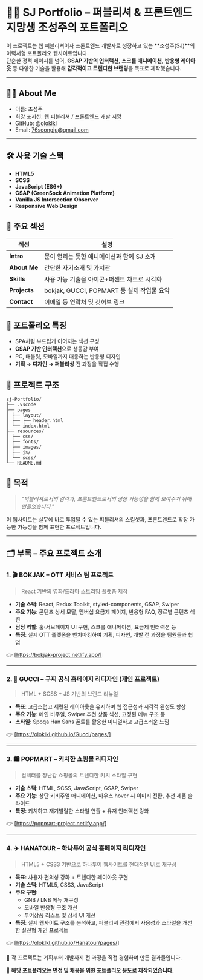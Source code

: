 # 🧑‍💻 SJ Portfolio – 퍼블리셔 & 프론트엔드 지망생 조성주의 포트폴리오

이 프로젝트는 웹 퍼블리셔이자 프론트엔드 개발자로 성장하고 있는 **조성주(SJ)**의 이력서형 포트폴리오 웹사이트입니다.  
단순한 정적 페이지를 넘어, **GSAP 기반의 인터랙션**, **스크롤 애니메이션**, **반응형 레이아웃** 등 다양한 기술을 활용해 **감각적이고 트렌디한 브랜딩**을 목표로 제작했습니다.

---

## 🙋‍♂️ About Me

- 이름: 조성주
- 희망 포지션: 웹 퍼블리셔 / 프론트엔드 개발 지망
- GitHub: [@oloklkl](https://github.com/oloklkl)
- Email: 76seongju@gmail.com

---

## 🛠️ 사용 기술 스택

- **HTML5**  
- **SCSS**  
- **JavaScript (ES6+)**  
- **GSAP (GreenSock Animation Platform)**  
- **Vanilla JS Intersection Observer**  
- **Responsive Web Design**

## 🎯 주요 섹션

| 섹션 | 설명 |
|------|------|
| **Intro** | 문이 열리는 듯한 애니메이션과 함께 SJ 소개 |
| **About Me** | 간단한 자기소개 및 가치관 |
| **Skills** | 사용 가능 기술을 아이콘+퍼센트 차트로 시각화 |
| **Projects** | bokjak, GUCCI, POPMART 등 실제 작업물 요약 |
| **Contact** | 이메일 등 연락처 및 깃허브 링크 |

## 🎨 포트폴리오 특징

- SPA처럼 부드럽게 이어지는 섹션 구성
- **GSAP 기반 인터랙션**으로 생동감 부여
- PC, 태블릿, 모바일까지 대응하는 반응형 디자인
- **기획 → 디자인 → 퍼블리싱** 전 과정을 직접 수행

## 📁 프로젝트 구조
```
sj-Portfolio/
├── .vscode
├── pages
│ ├── layout/
│ ├── ├── header.html
│ └── index.html
├── resources/
│ ├── css/
│ ├── fonts/
│ ├── images/
│ ├── js/
│ └── scss/
└── README.md
```

## 📌 목적

> *"퍼블리셔로서의 감각과, 프론트엔드로서의 성장 가능성을 함께 보여주기 위해 만들었습니다."*

이 웹사이트는 실무에 바로 투입될 수 있는 퍼블리셔의 스킬셋과, 프론트엔드로 확장 가능한 가능성을 함께 표현한 프로젝트입니다.


---

## 🗂️ 부록 – 주요 프로젝트 소개

### 1. 🎬 BOKJAK – OTT 서비스 팀 프로젝트
> React 기반의 영화/드라마 스트리밍 플랫폼 제작

- **기술 스택**: React, Redux Toolkit, styled-components, GSAP, Swiper
- **주요 기능**: 콘텐츠 상세 모달, 멤버십 요금제 페이지, 반응형 FAQ, 장르별 콘텐츠 섹션
- **담당 역할**: 홈·서브페이지 UI 구현, 스크롤 애니메이션, 요금제 인터랙션 등
- **특징**: 실제 OTT 플랫폼을 벤치마킹하여 기획, 디자인, 개발 전 과정을 팀원들과 협업

👉 [https://bokjak-project.netlify.app/]

---

### 2. 💼 GUCCI – 구찌 공식 홈페이지 리디자인 (개인 프로젝트)
> HTML + SCSS + JS 기반의 브랜드 리뉴얼

- **목표**: 고급스럽고 세련된 레이아웃을 유지하며 웹 접근성과 시각적 완성도 향상
- **주요 기능**: 메인 비주얼, Swiper 추천 상품 섹션, 고정된 메뉴 구조 등
- **스타일**: Spoqa Han Sans 폰트를 활용한 미니멀하고 고급스러운 느낌

👉 [https://oloklkl.github.io/Gucci/pages/]

---

### 3. 🛍️ POPMART – 키치한 쇼핑몰 리디자인
> 컬렉터블 장난감 쇼핑몰의 트렌디한 키치 스타일 구현

- **기술 스택**: HTML, SCSS, JavaScript, GSAP, Swiper
- **주요 기능**: 상단 키비주얼 애니메이션, 마우스 hover 시 이미지 전환, 추천 제품 슬라이드
- **특징**: 키치하고 재기발랄한 스타일 연출 + 유저 인터랙션 강화

👉 [https://popmart-project.netlify.app/]

---

### 4. ✈️ HANATOUR – 하나투어 공식 홈페이지 리디자인

> HTML5 + CSS3 기반으로 하나투어 웹사이트를 현대적인 UI로 재구성

- **목표**: 사용자 편의성 강화 + 트렌디한 레이아웃 구현
- **기술 스택**: HTML5, CSS3, JavaScript
- **주요 구현**:
  - GNB / LNB 메뉴 재구성
  - 모바일 반응형 구조 개선
  - 투어상품 리스트 및 상세 UI 개선
- **특징**: 실제 웹사이트 구조를 분석하고, 퍼블리셔 관점에서 사용성과 스타일을 개선한 실전형 개인 프로젝트

👉 [https://oloklkl.github.io/Hanatour/pages/]

📌 각 프로젝트는 기획부터 개발까지 전 과정을 직접 경험하며 만든 결과물입니다.

📌 **해당 포트폴리오는 면접 및 채용을 위한 포트폴리오 용도로 제작되었습니다.**

